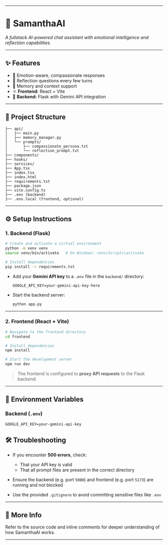 

---

# 🌸 SamanthaAI

*A fullstack AI-powered chat assistant with emotional intelligence and reflection capabilities.*

---

## ✨ Features

* 🧠 Emotion-aware, compassionate responses
* 🔁 Reflection questions every few turns
* 🧾 Memory and context support
* ⚛️ **Frontend:** React + Vite
* 🐍 **Backend:** Flask with Gemini API integration

---

## 📁 Project Structure

```
├── api/
│   ├── main.py
│   ├── memory_manager.py
│   └── prompts/
│       ├── compassionate_persona.txt
│       └── reflection_prompt.txt
├── components/
├── hooks/
├── services/
├── App.tsx
├── index.tsx
├── index.html
├── requirements.txt
├── package.json
├── vite.config.ts
├── .env (backend)
├── .env.local (frontend, optional)
```

---

## ⚙️ Setup Instructions

### 1. Backend (Flask)

```bash
# Create and activate a virtual environment
python -m venv venv
source venv/bin/activate   # On Windows: venv\Scripts\activate

# Install dependencies
pip install -r requirements.txt
```

* Add your **Gemini API key** to a `.env` file in the `backend/` directory:

  ```
  GOOGLE_API_KEY=your-gemini-api-key-here
  ```

* Start the backend server:

  ```bash
  python app.py
  ```

---

### 2. Frontend (React + Vite)

```bash
# Navigate to the frontend directory
cd frontend

# Install dependencies
npm install

# Start the development server
npm run dev
```

> The frontend is configured to **proxy API requests** to the Flask backend.

---

## 🔐 Environment Variables

### Backend (`.env`)

```
GOOGLE_API_KEY=your-gemini-api-key
```


## 🛠️ Troubleshooting

* If you encounter **500 errors**, check:

  * That your API key is valid
  * That all prompt files are present in the correct directory
* Ensure the backend (e.g. port `5000`) and frontend (e.g. port `5173`) are running and not blocked
* Use the provided `.gitignore` to avoid committing sensitive files like `.env`

---

## 🧠 More Info

Refer to the source code and inline comments for deeper understanding of how SamanthaAI works.

---
